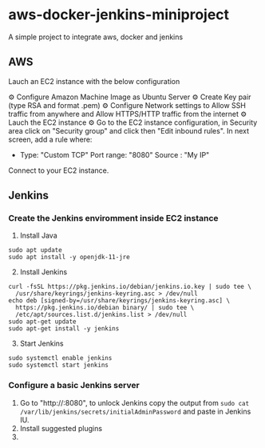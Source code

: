 # aws-docker-jenkins-miniproject

A simple project to integrate aws, docker and jenkins

## AWS

Lauch an EC2 instance with the below configuration

:gear: Configure Amazon Machine Image as Ubuntu Server
:gear: Create Key pair (type RSA and format .pem)
:gear: Configure Network settings to Allow SSH traffic from anywhere and Allow HTTPS/HTTP traffic from the internet
:gear: Lauch the EC2 instance
:gear: Go to the EC2 instance configuration, in Security area click on "Security group" and click then "Edit inbound rules". In next screen, add a rule where:

- Type: "Custom TCP"
  Port range: "8080"
  Source : "My IP"

Connect to your EC2 instance.

## Jenkins

### Create the Jenkins enviromment inside EC2 instance

1. Install Java

```shell script
sudo apt update
sudo apt install -y openjdk-11-jre
```

2. Install Jenkins

```shell script
curl -fsSL https://pkg.jenkins.io/debian/jenkins.io.key | sudo tee \
  /usr/share/keyrings/jenkins-keyring.asc > /dev/null 
echo deb [signed-by=/usr/share/keyrings/jenkins-keyring.asc] \
  https://pkg.jenkins.io/debian binary/ | sudo tee \
  /etc/apt/sources.list.d/jenkins.list > /dev/null
sudo apt-get update 
sudo apt-get install -y jenkins
```

3. Start Jenkins

```shell script
sudo systemctl enable jenkins
sudo systemctl start jenkins
```

### Configure a basic Jenkins server

1. Go to "http://<PublicIP>:8080", to unlock Jenkins copy the output from ```sudo cat /var/lib/jenkins/secrets/initialAdminPassword``` and paste in Jenkins IU.
2. Install suggested plugins
3.
